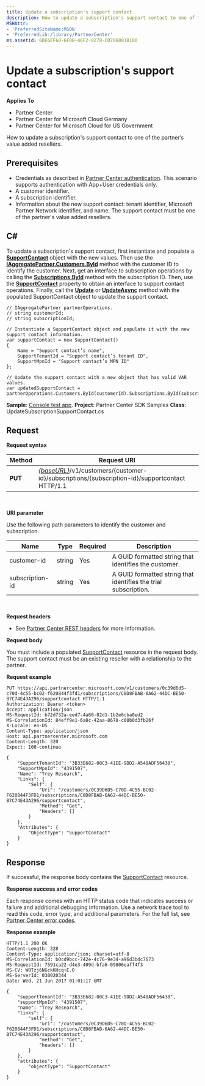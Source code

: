 ```yaml
---
title: Update a subscription's support contact
description: How to update a subscription's support contact to one of the partner’s value added resellers.
MSHAttr:
- 'PreferredSiteName:MSDN'
- 'PreferredLib:/library/PartnerCenter'
ms.assetid: 6DE6EF60-6F8B-46F2-8278-CD706081B180
---
```


# Update a subscription's support contact


**Applies To**

-   Partner Center
-   Partner Center for Microsoft Cloud Germany
-   Partner Center for Microsoft Cloud for US Government

How to update a subscription's support contact to one of the partner’s value added resellers.

## <span id="Prerequisites"></span><span id="prerequisites"></span><span id="PREREQUISITES"></span>Prerequisites


-   Credentials as described in [Partner Center authentication](partner-center-authentication.md). This scenario supports authentication with App+User credentials only.
-   A customer identifier.
-   A subscription identifier.
-   Information about the new support contact: tenant identifier, Microsoft Partner Network identifier, and name. The support contact must be one of the partner's value added resellers.

## <span id="C_"></span><span id="c_"></span>C#


To update a subscription's support contact, first instantiate and populate a [**SupportContact**](pc_sdk_models_subscrpt.supportcontact) object with the new values. Then use the [**IAggregatePartner.Customers.ById**](pc_sdk_cust.icustomercollection_byid) method with the customer ID to identify the customer. Next, get an interface to subscription operations by calling the [**Subscriptions.ById**](pc_sdk_cust_user.icustomerusercollection_byid) method with the subscription ID. Then, use the [**SupportContact**](pc_sdk_subscrpt.isubscription_supportcontact) property to obtain an interface to support contact operations. Finally, call the [**Update**](pc_sdk_subscrpt.isubscriptionsupportcontact_update) or [**UpdateAsync**](pc_sdk_subscrpt.isubscriptionsupportcontact_updateasync) method with the populated SupportContact object to update the support contact.

```
// IAggregatePartner partnerOperations.
// string customerId;
// string subscriptionId; 

// Instantiate a SupportContact object and populate it with the new support contact information.
var supportContact = new SupportContact()
{
    Name = "Support contact’s name",
    SupportTenantId = "Support contact’s tenant ID",
    SupportMpnId = "Support contact’s MPN ID"
};

// Update the support contact with a new object that has valid VAR values.
var updatedSupportContact = partnerOperations.Customers.ById(customerId).Subscriptions.ById(subscriptionID).SupportContact.Update(supportContact);
```

**Sample**: [Console test app](console-test-app.md). **Project**: Partner Center SDK Samples **Class**: UpdateSubscriptionSupportContact.cs

## <span id="_Request"></span><span id="_request"></span><span id="_REQUEST"></span> Request


**Request syntax**

| Method  | Request URI                                                                                                                    |
|---------|--------------------------------------------------------------------------------------------------------------------------------|
| **PUT** | [*{baseURL}*](partner-center-rest-urls.md)/v1/customers/{customer-id}/subscriptions/{subscription-id}/supportcontact HTTP/1.1 |

 

**URI parameter**

Use the following path parameters to identify the customer and subscription.

| Name            | Type   | Required | Description                                                     |
|-----------------|--------|----------|-----------------------------------------------------------------|
| customer-id     | string | Yes      | A GUID formatted string that identifies the customer.           |
| subscription-id | string | Yes      | A GUID formatted string that identifies the trial subscription. |

 

**Request headers**

-   See [Partner Center REST headers](headers.md) for more information.

**Request body**

You must include a populated [SupportContact](subscriptions.md#supportcontact) resource in the request body. The support contact must be an existing reseller with a relationship to the partner.

**Request example**

```
PUT https://api.partnercenter.microsoft.com/v1/customers/0c39d6d5-c70d-4c55-bc02-f620844f3fd1/subscriptions/C8D8FBAB-6A62-44DC-BE50-B7C74E43A296/supportcontact HTTP/1.1
Authorization: Bearer <token>
Accept: application/json
MS-RequestId: b72d732a-eed7-4a60-82d1-1b2e6cba0ed2
MS-CorrelationId: 84eff9e1-6a8c-42aa-8678-c00b0d3fb26f
X-Locale: en-US
Content-Type: application/json
Host: api.partnercenter.microsoft.com
Content-Length: 320
Expect: 100-continue

{
    "SupportTenantId": "3B33E682-00C3-41EE-9DD2-A548ADF56438",
    "SupportMpnId": "4391507",
    "Name": "Trey Research",
    "Links": {
        "Self": {
            "Uri": "/customers/0C39D6D5-C70D-4C55-BC02-F620844F3FD1/subscriptions/C8D8FBAB-6A62-44DC-BE50-B7C74E43A296/supportcontact",
            "Method": "Get",
            "Headers": []
        }
    },
    "Attributes": {
        "ObjectType": "SupportContact"
    }
}
```

## <span id="_Response"></span><span id="_response"></span><span id="_RESPONSE"></span> Response


If successful, the response body contains the [SupportContact](subscriptions.md#supportcontact) resource.

**Response success and error codes**

Each response comes with an HTTP status code that indicates success or failure and additional debugging information. Use a network trace tool to read this code, error type, and additional parameters. For the full list, see [Partner Center error codes](error-codes.md).

**Response example**

```
HTTP/1.1 200 OK
Content-Length: 328
Content-Type: application/json; charset=utf-8
MS-CorrelationId: b0cd9bcc-742e-4c76-9e34-a96d3bdc7673
MS-RequestId: 7591ca22-d4e3-409d-bfa6-09806eaff4f3
MS-CV: W8Tzj6NGckKHcq+E.0
MS-ServerId: 030020344
Date: Wed, 21 Jun 2017 01:01:17 GMT

﻿{
    "supportTenantId": "3B33E682-00C3-41EE-9DD2-A548ADF56438",
    "supportMpnId": "4391507",
    "name": "Trey Research",
    "links": {
        "self": {
            "uri": "/customers/0C39D6D5-C70D-4C55-BC02-F620844F3FD1/subscriptions/C8D8FBAB-6A62-44DC-BE50-B7C74E43A296/supportcontact",
            "method": "Get",
            "headers": []
        }
    },
    "attributes": {
        "objectType": "SupportContact"
    }
}
```

 

 




